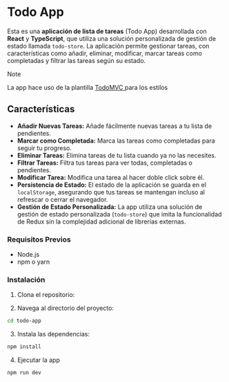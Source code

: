 # Todo App

Esta es una **aplicación de lista de tareas** (Todo App) desarrollada con **React** y **TypeScript**, que utiliza una solución personalizada de gestión de estado llamada `todo-store`. La aplicación permite gestionar tareas, con características como añadir, eliminar, modificar, marcar tareas como completadas y filtrar las tareas según su estado.

> [!NOTE]  
> La app hace uso de la plantilla <a href="https://todomvc.com/"> TodoMVC </a> para los estilos


## Características

- **Añadir Nuevas Tareas:** Añade fácilmente nuevas tareas a tu lista de pendientes.
- **Marcar como Completada:** Marca las tareas como completadas para seguir tu progreso.
- **Eliminar Tareas:** Elimina tareas de tu lista cuando ya no las necesites.
- **Filtrar Tareas:** Filtra tus tareas para ver todas, completadas o pendientes.
- **Modificar Tarea:** Modifica una tarea al hacer doble click sobre él.
- **Persistencia de Estado:** El estado de la aplicación se guarda en el `localStorage`, asegurando que tus tareas se mantengan incluso al refrescar o cerrar el navegador.
- **Gestión de Estado Personalizada:** La app utiliza una solución de gestión de estado personalizada (`todo-store`) que imita la funcionalidad de Redux sin la complejidad adicional de librerías externas.


### Requisitos Previos

- Node.js 
- npm o yarn

### Instalación

1. Clona el repositorio:

2. Navega al directorio del proyecto:

  ```bash
  cd todo-app
  ```

3. Instala las dependencias:

  ```bash
  npm install
  ```

4. Ejecutar la app

```bash
npm run dev
 ```
